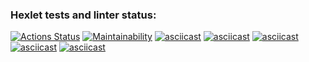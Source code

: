 ### Hexlet tests and linter status:
[![Actions Status](https://github.com/alex-j-fox/python-project-49/workflows/hexlet-check/badge.svg)](https://github.com/alex-j-fox/python-project-49/actions)
[![Maintainability](https://api.codeclimate.com/v1/badges/18c0c2091ab98fe8e4d6/maintainability)](https://codeclimate.com/github/alex-j-fox/python-project-49/maintainability)
[![asciicast](https://asciinema.org/a/603585.svg)](https://asciinema.org/a/603585)
[![asciicast](https://asciinema.org/a/605152.svg)](https://asciinema.org/a/605152)
[![asciicast](https://asciinema.org/a/605298.svg)](https://asciinema.org/a/605298)
[![asciicast](https://asciinema.org/a/605607.svg)](https://asciinema.org/a/605607)
[![asciicast](https://asciinema.org/a/605697.svg)](https://asciinema.org/a/605697)
